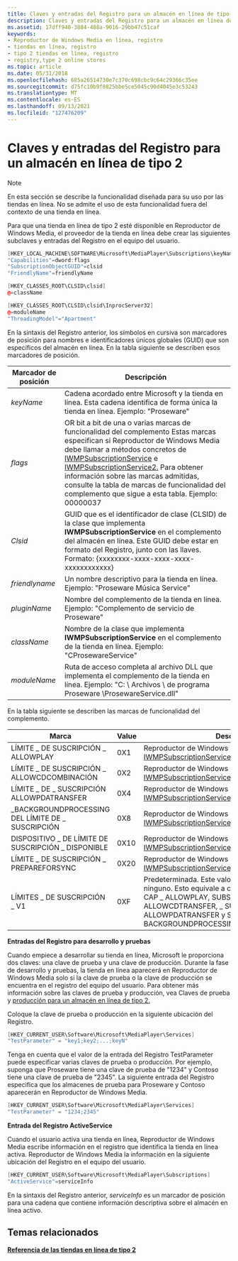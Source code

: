 ```yaml
---
title: Claves y entradas del Registro para un almacén en línea de tipo 2
description: Claves y entradas del Registro para un almacén en línea de tipo 2
ms.assetid: 17dff940-3884-488a-9016-29bb47c51caf
keywords:
- Reproductor de Windows Media en línea, registro
- tiendas en línea, registro
- tipo 2 tiendas en línea, registro
- registry,type 2 online stores
ms.topic: article
ms.date: 05/31/2018
ms.openlocfilehash: 685a26514730e7c370c698cbc9c64c29366c35ee
ms.sourcegitcommit: d75fc10b9f0825bbe5ce5045c90d4045e3c53243
ms.translationtype: MT
ms.contentlocale: es-ES
ms.lasthandoff: 09/13/2021
ms.locfileid: "127476209"
---
```

# <a name="registry-keys-and-entries-for-a-type-2-online-store"></a>Claves y entradas del Registro para un almacén en línea de tipo 2

> [!Note]  
> En esta sección se describe la funcionalidad diseñada para su uso por las tiendas en línea. No se admite el uso de esta funcionalidad fuera del contexto de una tienda en línea.

 

Para que una tienda en línea de tipo 2 esté disponible en Reproductor de Windows Media, el proveedor de la tienda en línea debe crear las siguientes subclaves y entradas del Registro en el equipo del usuario.


```C++
[HKEY_LOCAL_MACHINE\SOFTWARE\Microsoft\MediaPlayer\Subscriptions\keyName]
"Capabilities"=dword:flags
"SubscriptionObjectGUID"=clsid
"FriendlyName"=friendlyName

[HKEY_CLASSES_ROOT\CLSID\clsid]
@=className

[HKEY_CLASSES_ROOT\CLSID\clsid\InprocServer32]
@=moduleName
"ThreadingModel"="Apartment"
```



En la sintaxis del Registro anterior, los símbolos en cursiva son marcadores de posición para nombres e identificadores únicos globales (GUID) que son específicos del almacén en línea. En la tabla siguiente se describen esos marcadores de posición.



| Marcador de posición    | Descripción                                                                                                                                                                                                                                                                                                                                                                                            |
|----------------|--------------------------------------------------------------------------------------------------------------------------------------------------------------------------------------------------------------------------------------------------------------------------------------------------------------------------------------------------------------------------------------------------------|
| *keyName*      | Cadena acordado entre Microsoft y la tienda en línea. Esta cadena identifica de forma única la tienda en línea. Ejemplo: "Proseware"<br/>                                                                                                                                                                                                                                                          |
| *flags*        | OR bit  a bit de una o varias marcas de funcionalidad del complemento Estas marcas especifican si Reproductor de Windows Media debe llamar a métodos concretos de [IWMPSubscriptionService](/previous-versions/windows/desktop/api/subscriptionservices/nn-subscriptionservices-iwmpsubscriptionservice) e [IWMPSubscriptionService2.](/previous-versions/windows/desktop/api/subscriptionservices/nn-subscriptionservices-iwmpsubscriptionservice2) Para obtener información sobre las marcas admitidas, consulte la tabla de marcas de funcionalidad del complemento que sigue a esta tabla. Ejemplo: 00000037<br/> |
| *Clsid*        | GUID que es el identificador de clase (CLSID) de la clase que implementa **IWMPSubscriptionService** en el complemento del almacén en línea. Este GUID debe estar en formato del Registro, junto con las llaves. Formato: {xxxxxxxx-xxxx-xxxx-xxxx-xxxxxxxxxxxx}<br/>                                                                                                                                    |
| *friendlyname* | Un nombre descriptivo para la tienda en línea. Ejemplo: "Proseware Música Service"<br/>                                                                                                                                                                                                                                                                                                                     |
| *pluginName*   | Nombre del complemento de la tienda en línea. Ejemplo: "Complemento de servicio de Proseware"<br/>                                                                                                                                                                                                                                                                                                                  |
| *className*    | Nombre de la clase que implementa **IWMPSubscriptionService** en el complemento de la tienda en línea. Ejemplo: "CProsewareService"<br/>                                                                                                                                                                                                                                                                |
| *moduleName*   | Ruta de acceso completa al archivo DLL que implementa el complemento de la tienda en línea. Ejemplo: "C: \\ Archivos \\ de programa Proseware \\ProsewareService.dll"<br/>                                                                                                                                                                                                                                                |



 

En la tabla siguiente se describen las marcas de funcionalidad del complemento.



| Marca                                    | Value | Descripción                                                                                                                                                                                                                        |
|-----------------------------------------|-------|------------------------------------------------------------------------------------------------------------------------------------------------------------------------------------------------------------------------------------|
| LÍMITE \_ DE SUSCRIPCIÓN \_ ALLOWPLAY            | 0X1   | Reproductor de Windows Media llamar a [IWMPSubscriptionService::allowPlay](/previous-versions/windows/desktop/api/subscriptionservices/nf-subscriptionservices-iwmpsubscriptionservice-allowplay).                                                                                                                      |
| LÍMITE \_ DE SUSCRIPCIÓN \_ ALLOWCDCOMBINACIÓN          | 0X2   | Reproductor de Windows Media llamar a [IWMPSubscriptionService::allowCDConexión](/previous-versions/windows/desktop/api/subscriptionservices/nf-subscriptionservices-iwmpsubscriptionservice-allowcdburn).                                                                                                                  |
| LÍMITE \_ DE \_ SUSCRIPCIÓN ALLOWPDATRANSFER     | 0X4   | Reproductor de Windows Media llamar a [IWMPSubscriptionService::allowPDATransfer](/previous-versions/windows/desktop/api/subscriptionservices/nf-subscriptionservices-iwmpsubscriptionservice-allowpdatransfer).                                                                                                        |
| \_BACKGROUNDPROCESSING DEL LÍMITE DE \_ SUSCRIPCIÓN | 0X8   | Reproductor de Windows Media llamar a [IWMPSubscriptionService::startBackgroundProcessing](/previous-versions/windows/desktop/api/subscriptionservices/nf-subscriptionservices-iwmpsubscriptionservice-startbackgroundprocessing).                                                                                      |
| DISPOSITIVO \_ DE LÍMITE DE SUSCRIPCIÓN \_ DISPONIBLE      | 0X10  | Reproductor de Windows Media llamar a [IWMPSubscriptionService2::d eviceAvailable](/previous-versions/windows/desktop/api/subscriptionservices/nf-subscriptionservices-iwmpsubscriptionservice2-deviceavailable).                                                                                                        |
| LÍMITE \_ DE SUSCRIPCIÓN \_ PREPAREFORSYNC       | 0X20  | Reproductor de Windows Media llamar a [IWMPSubscriptionService2::p repareForSync](/previous-versions/windows/desktop/api/subscriptionservices/nf-subscriptionservices-iwmpsubscriptionservice2-prepareforsync).                                                                                                          |
| LÍMITES \_ DE SUSCRIPCIÓN \_ V1                  | 0XF   | Predeterminada. Este valor se usa si no se registra ninguno. Esto equivale a combinar SUBSCRIPTION \_ CAP \_ ALLOWPLAY, SUBSCRIPTION \_ CAP \_ ALLOWCDTRANSFER, \_ SUBSCRIPTION CAP \_ ALLOWPDATRANSFER y SUBSCRIPTION CAP \_ \_ BACKGROUNDPROCESSING. |



 

**Entradas del Registro para desarrollo y pruebas**

Cuando empiece a desarrollar su tienda en línea, Microsoft le proporciona dos claves: una clave de prueba y una clave de producción. Durante la fase de desarrollo y pruebas, la tienda en línea aparecerá en Reproductor de Windows Media solo si la clave de prueba o la clave de producción se encuentra en el registro del equipo del usuario. Para obtener más información sobre las claves de prueba y producción, vea Claves de prueba y [producción para un almacén en línea de tipo 2.](test-and-production-keys-for-a-type-2-online-store.md)

Coloque la clave de prueba o producción en la siguiente ubicación del Registro.


```C++
[HKEY_CURRENT_USER\Software\Microsoft\MediaPlayer\Services]
"TestParameter" = "key1;key2;...;keyN"
```



Tenga en cuenta que el valor de la entrada del Registro TestParameter puede especificar varias claves de prueba o producción. Por ejemplo, suponga que Proseware tiene una clave de prueba de "1234" y Contoso tiene una clave de prueba de "2345". La siguiente entrada del Registro especifica que los almacenes de prueba para Proseware y Contoso aparecerán en Reproductor de Windows Media.


```C++
[HKEY_CURRENT_USER\Software\Microsoft\MediaPlayer\Services]
"TestParameter" = "1234;2345"
```



**Entrada del Registro ActiveService**

Cuando el usuario activa una tienda en línea, Reproductor de Windows Media escribe información en el registro que identifica la tienda en línea activa. Reproductor de Windows Media la información en la siguiente ubicación del Registro en el equipo del usuario.


```C++
[HKEY_CURRENT_USER\Software\Microsoft\MediaPlayer\Subscriptions]
"ActiveService"=serviceInfo
```



En la sintaxis del Registro anterior, *serviceInfo* es un marcador de posición para una cadena que contiene información descriptiva sobre el almacén en línea activo.

## <a name="related-topics"></a>Temas relacionados

<dl> <dt>

[**Referencia de las tiendas en línea de tipo 2**](reference-for-type-2-online-stores.md)
</dt> </dl>

 

 






